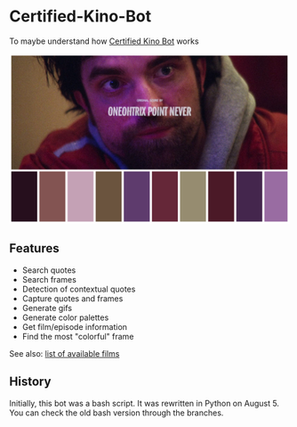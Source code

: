# Certified-Kino-Bot
To maybe understand how [Certified Kino Bot](https://www.facebook.com/certifiedkino/) works

![alt text](result.png)

## Features
* Search quotes
* Search frames
* Detection of contextual quotes
* Capture quotes and frames
* Generate gifs
* Generate color palettes
* Get film/episode information
* Find the most "colorful" frame

See also: [list of available films](https://kino.caretas.club)

## History
Initially, this bot was a bash script. It was rewritten in Python on August 5. You can check the old bash version through the branches.
